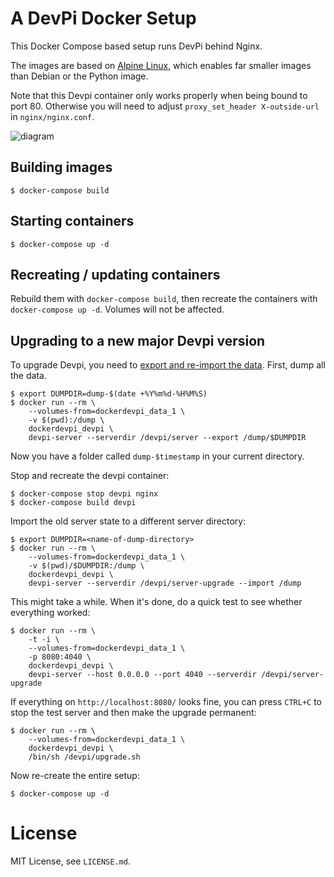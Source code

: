 # A DevPi Docker Setup

This Docker Compose based setup runs DevPi behind Nginx.

The images are based on [Alpine Linux][0], which
enables far smaller images than Debian or the Python image.

Note that this Devpi container only works properly when being bound to port 80.
Otherwise you will need to adjust `proxy_set_header X-outside-url` in
`nginx/nginx.conf`.

![diagram](docker_devpi.png)


## Building images

    $ docker-compose build


## Starting containers

    $ docker-compose up -d


## Recreating / updating containers

Rebuild them with ``docker-compose build``, then recreate the containers with
``docker-compose up -d``. Volumes will not be affected.


## Upgrading to a new major Devpi version

To upgrade Devpi, you need to [export and re-import the data][1]. First, dump
all the data.

    $ export DUMPDIR=dump-$(date +%Y%m%d-%H%M%S)
    $ docker run --rm \
        --volumes-from=dockerdevpi_data_1 \
        -v $(pwd):/dump \
        dockerdevpi_devpi \
        devpi-server --serverdir /devpi/server --export /dump/$DUMPDIR

Now you have a folder called `dump-$timestamp` in your current directory.

Stop and recreate the devpi container:

    $ docker-compose stop devpi nginx
    $ docker-compose build devpi

Import the old server state to a different server directory:

    $ export DUMPDIR=<name-of-dump-directory>
    $ docker run --rm \
        --volumes-from=dockerdevpi_data_1 \
        -v $(pwd)/$DUMPDIR:/dump \
        dockerdevpi_devpi \
        devpi-server --serverdir /devpi/server-upgrade --import /dump

This might take a while. When it's done, do a quick test to see whether
everything worked:

    $ docker run --rm \
        -t -i \
        --volumes-from=dockerdevpi_data_1 \
        -p 8080:4040 \
        dockerdevpi_devpi \
        devpi-server --host 0.0.0.0 --port 4040 --serverdir /devpi/server-upgrade

If everything on `http://localhost:8080/` looks fine, you can press `CTRL+C` to
stop the test server and then make the upgrade permanent:

    $ docker run --rm \
        --volumes-from=dockerdevpi_data_1 \
        dockerdevpi_devpi \
        /bin/sh /devpi/upgrade.sh

Now re-create the entire setup:

    $ docker-compose up -d


# License

MIT License, see `LICENSE.md`.


[0]: https://hub.docker.com/_/alpine/
[1]: http://doc.devpi.net/latest/quickstart-server.html#versioning-exporting-and-importing-server-state
